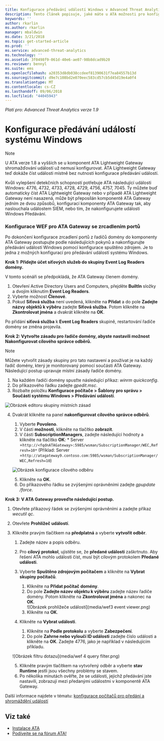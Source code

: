 ```yaml
---
title: Konfigurace předávání událostí Windows v Advanced Threat Analytics | Dokumentace Microsoftu
description: Tento článek popisuje, jaké máte u ATA možnosti pro konfiguraci předávání událostí Windows.
keywords: ''
author: rkarlin
ms.author: rkarlin
manager: mbaldwin
ms.date: 3/21/2018
ms.topic: get-started-article
ms.prod: ''
ms.service: advanced-threat-analytics
ms.technology: ''
ms.assetid: 3f0498f9-061d-40e6-ae07-98b8dcad9b20
ms.reviewer: bennyl
ms.suite: ems
ms.openlocfilehash: a20353d8db038ccdeef81390631f7ea84557b13d
ms.sourcegitcommit: d9e7c108bd2e070eec583cd57cb5d45d19e4a0f4
ms.translationtype: MT
ms.contentlocale: cs-CZ
ms.lasthandoff: 09/06/2018
ms.locfileid: "44045943"
---
```

*Platí pro: Advanced Threat Analytics verze 1.9*



# <a name="configuring-windows-event-forwarding"></a>Konfigurace předávání událostí systému Windows

> [!NOTE]
> U ATA verze 1.8 a vyšších se u komponent ATA Lightweight Gateway shromažďování událostí už nemusí konfigurovat. ATA Lightweight Gateway teď dokáže číst události místně bez nutnosti konfigurace předávání událostí.


Kvůli vylepšení detekčních schopností potřebuje ATA následující události Windows: 4776, 4732, 4733, 4728, 4729, 4756, 4757, 7045. Ty můžete buď automaticky číst ATA Lightweight Gateway nebo v případě ATA Lightweight Gateway není nasazená, může být přeposílán komponentě ATA Gateway jedním ze dvou způsobů, konfigurací komponenty ATA Gateway tak, aby naslouchala událostem SIEM, nebo tím, že nakonfigurujete události Windows Předávání.



### <a name="wef-configuration-for-ata-gateways-with-port-mirroring"></a>Konfigurace WEF pro ATA Gateway se zrcadlením portů

Po dokončení konfigurace zrcadlení portů z řadičů domény do komponenty ATA Gateway postupujte podle následujících pokynů a nakonfigurujte předávání událostí Windows pomocí konfigurace spuštěno zdrojem. Je to jedna z možných konfigurací pro předávání událostí systému Windows. 

**Krok 1: Přidejte účet síťových služeb do skupiny Event Log Readers domény.** 

V tomto scénáři se předpokládá, že ATA Gateway členem domény.

1.  Otevření Active Directory Users and Computers, přejděte **BuiltIn** složky a dvojím kliknutím **Event Log Readers**. 
2.  Vyberte možnost **Členové**.
4.  Pokud **Síťová služba** není uvedená, klikněte na **Přidat** a do pole **Zadejte názvy objektů k výběru** zadejte **Síťová služba**. Potom klikněte na **Zkontrolovat jména** a dvakrát klikněte na **OK**. 

Po přidání **síťová služba** k **Event Log Readers** skupině, restartování řadiče domény se změna projevila.

**Krok 2: Vytvořte zásadu pro řadiče domény, abyste nastavili možnost Nakonfigurovat cílového správce odběrů.** 
> [!Note] 
> Můžete vytvořit zásady skupiny pro tato nastavení a používat je na každý řadič domény, který je monitorovaný pomocí součásti ATA Gateway. Následující postup upravuje místní zásady řadiče domény.     

1.  Na každém řadiči domény spusťte následující příkaz: *winrm quickconfig*.
2.  Do příkazového řádku zadejte *gpedit.msc*.
3.  Rozbalte položku **Konfigurace počítače > Šablony pro správu > Součásti systému Windows > Předávání událostí**.

![Obrázek editoru skupiny místních zásad](media/wef%201%20local%20group%20policy%20editor.png)

4.  Dvakrát klikněte na panel **nakonfigurovat cílového správce odběrů**.
   
    1.  Vyberte **Povoleno**.
    2.  V části **možnosti**, klikněte na tlačítko **zobrazit**.
    3.  V části **SubscriptionManagers**, zadejte následující hodnoty a klikněte na tlačítko **OK**: * Server =`http://<fqdnATAGateway>:5985/wsman/SubscriptionManager/WEC,Refresh=10*` (Příklad: Server =`http://atagateway9.contoso.com:5985/wsman/SubscriptionManager/WEC,Refresh=10`)
 
    ![Obrázek konfigurace cílového odběru](media/wef%202%20config%20target%20sub%20manager.png)
   
    5.  Klikněte na **OK**.
    6.  Do příkazového řádku se zvýšenými oprávněními zadejte *gpupdate /force*. 

**Krok 3: V ATA Gateway proveďte následující postup.** 

1.  Otevřete příkazový řádek se zvýšenými oprávněními a zadejte příkaz *wecutil qc*.
2.  Otevřete **Prohlížeč událostí**. 
3.  Klikněte pravým tlačítkem na **předplatná** a vyberte **vytvořit odběr**. 

    1.  Zadejte název a popis odběru. 
    2.  Pro **cílový protokol**, ujistěte se, že **předané události** zaškrtnuto. Aby řešení ATA mohlo události číst, musí být cílovým protokolem **Předané události**. 
    3.  Vyberte **Spuštěno zdrojovým počítačem** a klikněte na **Vybrat skupiny počítačů**.
        1.  Klikněte na **Přidat počítač domény**.
        2.  Do pole **Zadejte název objektu k výběru** zadejte název řadiče domény. Potom klikněte na **Zkontrolovat jména** a nakonec na **OK**.  
          ![Obrázek prohlížeče událostí](media/wef3 event viewer.png)  
        3.  Klikněte na **OK**.
     4. Klikněte na **Vybrat události**.

        1. Klikněte na **Podle protokolu** a vyberte **Zabezpečení**.
        2. Do pole **Zahrne nebo vyloučí ID události** zadejte číslo události a klikněte na **OK**. Zadejte 4776, jako je například v následujícím příkladu.

    ![Obrázek filtru dotazu](media/wef 4 query filter.png)

    5.  Klikněte pravým tlačítkem na vytvořený odběr a vyberte **stav Runtime** jestli jsou všechny problémy se stavem. 
    6.  Po několika minutách ověřte, že se události, jejichž předávání jste nastavili, zobrazují mezi předanými událostmi v komponentě ATA Gateway.


Další informace najdete v tématu: [konfigurace počítačů pro předání a shromáždění událostí](https://technet.microsoft.com/library/cc748890)

## <a name="see-also"></a>Viz také
- [Instalace ATA](install-ata-step1.md)
- [Podívejte se na fórum ATA!](https://social.technet.microsoft.com/Forums/security/home?forum=mata)
